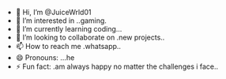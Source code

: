 - 👋 Hi, I’m @JuiceWrld01
- 👀 I’m interested in ..gaming.
- 🌱 I’m currently learning  coding...
- 💞️ I’m looking to collaborate on .new projects..
- 📫 How to reach me .whatsapp..
- 😄 Pronouns: ...he
- ⚡ Fun fact: .am always happy no matter the challenges i face..

<!---
JuiceWrld01/JuiceWrld01 is a ✨ special ✨ repository because its `README.md` (this file) appears on your GitHub profile.
You can click the Preview link to take a look at your changes.
--->
